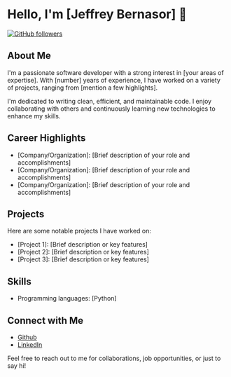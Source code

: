 # Hello, I'm [Jeffrey Bernasor] 👋

[![GitHub followers](https://img.shields.io/github/followers/your-username.svg?style=social)](https://github.com/your-username)

## About Me

I'm a passionate software developer with a strong interest in [your areas of expertise]. With [number] years of experience, I have worked on a variety of projects, ranging from [mention a few highlights].

I'm dedicated to writing clean, efficient, and maintainable code. I enjoy collaborating with others and continuously learning new technologies to enhance my skills.

## Career Highlights

- [Company/Organization]: [Brief description of your role and accomplishments]
- [Company/Organization]: [Brief description of your role and accomplishments]
- [Company/Organization]: [Brief description of your role and accomplishments]

## Projects

Here are some notable projects I have worked on:

- [Project 1]: [Brief description or key features]
- [Project 2]: [Brief description or key features]
- [Project 3]: [Brief description or key features]

## Skills

- Programming languages: [Python]

## Connect with Me

- [Github](https://github.com/bernasor)
- [LinkedIn]([https://www.linkedin.com/in/your-linkedin-profile](https://www.linkedin.com/in/jeffrey-bernasor-666321240/))

Feel free to reach out to me for collaborations, job opportunities, or just to say hi!


